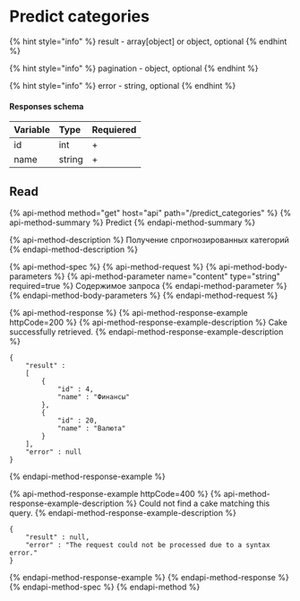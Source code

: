 # Predict categories

{% hint style="info" %}
result - array\[object\] or object, optional
{% endhint %}

{% hint style="info" %}
pagination - object, optional
{% endhint %}

{% hint style="info" %}
error - string, optional
{% endhint %}

#### Responses schema

| Variable | Type | Requiered |
| :--- | :--- | :--- |
| id | int | + |
| name | string | + |

## Read

{% api-method method="get" host="api" path="/predict\_categories" %}
{% api-method-summary %}
Predict
{% endapi-method-summary %}

{% api-method-description %}
Получение спрогнозированных категорий
{% endapi-method-description %}

{% api-method-spec %}
{% api-method-request %}
{% api-method-body-parameters %}
{% api-method-parameter name="content" type="string" required=true %}
Содержимое запроса
{% endapi-method-parameter %}
{% endapi-method-body-parameters %}
{% endapi-method-request %}

{% api-method-response %}
{% api-method-response-example httpCode=200 %}
{% api-method-response-example-description %}
Cake successfully retrieved.
{% endapi-method-response-example-description %}

```
{
    "result" : 
    [
        {
            "id" : 4,
            "name" : "Финансы" 
        },
        {
            "id" : 20,
            "name" : "Валюта"
        }
    ],
    "error" : null
}
```
{% endapi-method-response-example %}

{% api-method-response-example httpCode=400 %}
{% api-method-response-example-description %}
Could not find a cake matching this query.
{% endapi-method-response-example-description %}

```
{
    "result" : null,
    "error" : "The request could not be processed due to a syntax error."
}
```
{% endapi-method-response-example %}
{% endapi-method-response %}
{% endapi-method-spec %}
{% endapi-method %}



